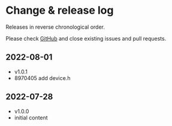 # Change & release log

Releases in reverse chronological order.

Please check
[GitHub](https://github.com/micro-os-plus/devices-qemu-riscv-xpack/issues/)
and close existing issues and pull requests.

## 2022-08-01

* v1.0.1
* 8970405 add device.h

## 2022-07-28

* v1.0.0
* initial content
